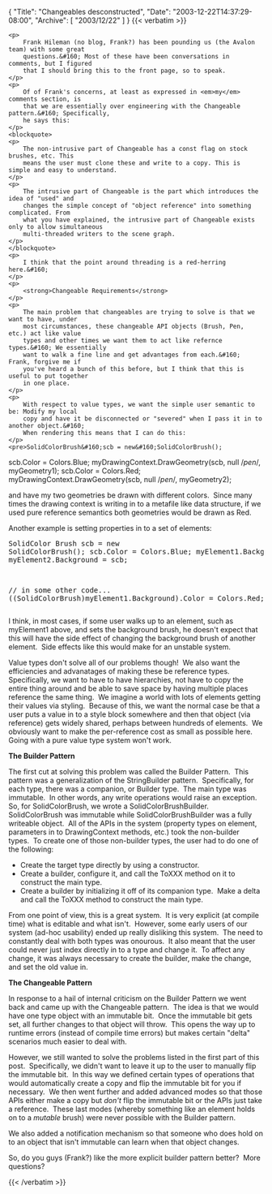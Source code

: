{
  "Title": "Changeables desconstructed",
  "Date": "2003-12-22T14:37:29-08:00",
  "Archive": [
    "2003/12/22"
  ]
}
{{< verbatim >}}

    <p>
        Frank Hileman (no blog, Frank?) has been pounding us (the Avalon team) with some great
        questions.&#160; Most of these have been conversations in comments, but I figured
        that I should bring this to the front page, so to speak. 
    </p>
    <p>
        Of of Frank's concerns, at least as expressed in <em>my</em> comments section, is
        that we are essentially over engineering with the Changeable pattern.&#160; Specifically,
        he says this: 
    </p>
    <blockquote> 
    <p>
        The non-intrusive part of Changeable has a const flag on stock brushes, etc. This
        means the user must clone these and write to a copy. This is simple and easy to understand. 
    </p>
    <p>
        The intrusive part of Changeable is the part which introduces the idea of "used" and
        changes the simple concept of "object reference" into something complicated. From
        what you have explained, the intrusive part of Changeable exists only to allow simultaneous
        multi-threaded writers to the scene graph. 
    </p>
    </blockquote> 
    <p>
        I think that the point around threading is a red-herring here.&#160; 
    </p>
    <p>
        <strong>Changeable Requirements</strong> 
    </p>
    <p>
        The main problem that changeables are trying to solve is that we want to have, under
        most circumstances, these changeable API objects (Brush, Pen, etc.) act like value
        types and other times we want them to act like refernce types.&#160; We essentially
        want to walk a fine line and get advantages from each.&#160; Frank, forgive me if
        you've heard a bunch of this before, but I think that this is useful to put together
        in one place. 
    </p>
    <p>
        With respect to value types, we want the simple user semantic to be: Modify my local
        copy and have it be disconnected or "severed" when I pass it in to another object.&#160;
        When rendering this means that I can do this: 
    </p>
    <pre>SolidColorBrush&#160;scb = new&#160;SolidColorBrush();
scb.Color = Colors.Blue;
myDrawingContext.DrawGeometry(scb, null /*pen*/, myGeometry1);
scb.Color = Colors.Red;
myDrawingContext.DrawGeometry(scb, null /*pen*/, myGeometry2);
</pre>
    <p>
        and have my two geometries be drawn with different colors.&#160; Since many times
        the drawing context is writing in to a metafile like data structure, if we used pure
        reference semantics both geometries would be drawn as Red.&#160; 
    </p>
    <p>
        Another example is setting properties in to a set of elements: 
    </p>
    <pre>SolidColor Brush scb = new SolidColorBrush();
scb.Color = Colors.Blue;
myElement1.Background = scb;
myElement2.Background = scb;

// in some other code...
((SolidColorBrush)myElement1.Background).Color = Colors.Red;</pre>
    <p>
        I think, in most cases, if some user walks up to an element, such as myElement1 above,
        and sets the background brush, he doesn't expect that this will have the side effect
        of changing the background brush of another element.&#160; Side effects like this
        would make for an unstable system. 
    </p>
    <p>
        Value types don't solve all of our problems though!&#160; We also want the efficiencies
        and advanatages of making these be reference types.&#160; Specifically, we want to
        have to have hierarchies, not have to copy the entire thing around and be able to
        save space by having multiple places reference the same thing.&#160; We imagine a
        world with lots of elements getting their values via styling.&#160; Because of this,
        we want the normal case be that a user puts a value in to a style block somewhere
        and then that object (via reference) gets widely shared, perhaps between hundreds
        of elements.&#160; We obviously want to make the per-reference cost as small as possible
        here.&#160; Going with a pure value type system won't work. 
    </p>
    <p>
        <strong>The Builder Pattern</strong> 
    </p>
    <p>
        The first cut at solving this problem was called the Builder Pattern.&#160; This pattern
        was a generalization of the StringBuilder pattern.&#160; Specifically, for each type,
        there was a companion, or Builder type.&#160; The main type was immutable.&#160; In
        other words, any write operations would raise an exception.&#160; So, for SolidColorBrush,
        we wrote a SolidColorBrushBuilder.&#160; SolidColorBrush was immutable while SolidColorBrushBuilder
        was a fully writeable object.&#160; All of the APIs in the system (property types
        on element, parameters in to DrawingContext methods, etc.) took the non-builder types.&#160;
        To create one of those non-builder types, the user had to do one of the following: 
    </p>
    <ul>
        <li>
            Create the target type directly by using a constructor. 
        </li>
        <li>
            Create a builder, configure it, and call the ToXXX method on it to construct the main
            type. 
        </li>
        <li>
            Create a builder by initializing it off of its companion type.&#160; Make a delta
            and call the ToXXX method to construct the main type. 
        </li>
    </ul>
    <p>
        From one point of view, this is a great system.&#160; It is very explicit (at compile
        time) what is editable and what isn't.&#160; However, some early users of our system
        (ad-hoc usability) ended up really disliking this system.&#160; The need to constantly
        deal with both types was onourous.&#160; It also meant that the user could never just
        index directly in to a type and change it.&#160;&#160;To affect any change, it&#160;was
        always necessary to create the builder, make the change, and set the old value in. 
    </p>
    <p>
        <strong>The Changeable Pattern</strong> 
    </p>
    <p>
        In response to a hail of internal criticism on the Builder Pattern we went back and
        came up with the Changeable pattern.&#160; The idea is that we would have one type
        object with an immutable bit.&#160; Once the immutable bit gets set, all further changes
        to that object will throw.&#160; This opens the way up to runtime errors (instead
        of compile time errors) but makes certain "delta" scenarios much easier to deal with. 
    </p>
    <p>
        However, we still wanted to solve the problems listed in the first part of this post.&#160;
        Specifically, we didn't want to leave it up to the user to manually flip the immutable
        bit.&#160; In this way we defined certain types of operations that would automatically
        create a copy and flip the immutable bit for you if necessary.&#160; We then went
        further and added advanced modes so that those APIs either make a copy but <em>don't</em> flip
        the immutable bit or the APIs just take a reference.&#160; These last modes (whereby
        something like an element holds on to a <em>mutable</em> brush) were never possible
        with the Builder pattern. 
    </p>
    <p>
        We also added a notification mechanism so that someone who does hold on to an object
        that isn't immutable can learn when that object changes. 
    </p>
    <p>
        So, do you guys (Frank?) like the more explicit builder pattern better?&#160; More
        questions? 
    </p>

{{< /verbatim >}}
